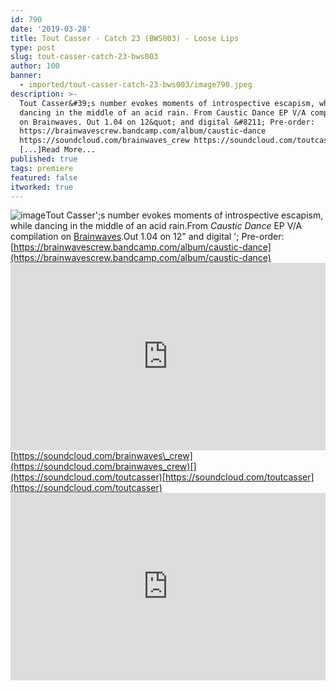 ```yaml
---
id: 790
date: '2019-03-28'
title: Tout Casser - Catch 23 (BWS003) - Loose Lips
type: post
slug: tout-casser-catch-23-bws003
author: 100
banner:
  - imported/tout-casser-catch-23-bws003/image790.jpeg
description: >-
  Tout Casser&#39;s number evokes moments of introspective escapism, while
  dancing in the middle of an acid rain. From Caustic Dance EP V/A compilation
  on Brainwaves. Out 1.04 on 12&quot; and digital &#8211; Pre-order:
  https://brainwavescrew.bandcamp.com/album/caustic-dance
  https://soundcloud.com/brainwaves_crew https://soundcloud.com/toutcasser
  [...]Read More...
published: true
tags: premiere
featured: false
itworked: true
---
```

![image](../imported/tout-casser-catch-23-bws003/image790.jpeg)Tout Casser';s number evokes moments of introspective escapism, while dancing in the middle of an acid rain.From _Caustic Dance_ EP V/A compilation on [Brainwaves](https://brainwavescrew.bandcamp.com).Out 1.04 on 12" and digital '; Pre-order: [https://brainwavescrew.bandcamp.com/album/caustic-dance](https://brainwavescrew.bandcamp.com/album/caustic-dance)<iframe width='100%' height='300' scrolling='no' frameborder='no' allow='autoplay' src='https://w.soundcloud.com/player/?url=https%3A//api.soundcloud.com/tracks/597477327&color=%23ff5500&auto_play=false&hide_related=false&show_comments=true&show_user=true&show_reposts=false&show_teaser=true'></iframe>[https://soundcloud.com/brainwaves\_crew](https://soundcloud.com/brainwaves_crew)[](https://soundcloud.com/toutcasser)[https://soundcloud.com/toutcasser](https://soundcloud.com/toutcasser)<iframe width='100%' height='300' scrolling='no' frameborder='no' allow='autoplay' src='https://www.youtube.com/embed/ZA1FbX022gQ'></iframe>